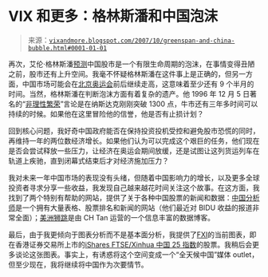 <!--yml

分类：未分类

date: 2024-05-18 18:55:32

-->

# VIX 和更多：格林斯潘和中国泡沫

> 来源：[`vixandmore.blogspot.com/2007/10/greenspan-and-china-bubble.html#0001-01-01`](http://vixandmore.blogspot.com/2007/10/greenspan-and-china-bubble.html#0001-01-01)

再次，艾伦·格林斯潘[预测](http://www.bloomberg.com/apps/news?pid=20601087&sid=aijVHsYmTOtE&refer=home)中国股市是一个有限生命周期的泡沫，在事情变得丑陋之前，股市还有上升空间。我毫不怀疑格林斯潘在这件事上是正确的，但另一方面，中国市场可能会在[北京奥运会](http://en.wikipedia.org/wiki/2008_Summer_Olympics)前后继续走高，这意味着至少还有 9 个半月的时间。当然，格林斯潘在判断泡沫方面有着复杂的遗产。他 1996 年 12 月 5 日著名的“[非理性繁荣](http://en.wikipedia.org/wiki/Irrational_exuberance)”言论是在纳斯达克刚刚突破 1300 点，牛市还有三年多时间可以持续的时候。如果他在这里冒险他的信誉，他是否有止损计划？

回到核心问题，我好奇中国政府能否在保持投资投机受控和避免股市恐慌的同时，再维持一年的两位数经济增长。如果他们认为可以完成这个艰巨的任务，他们现在是否会尝试释放一些压力，让经济在奥运会期间放缓，还是试图让这列货运列车在轨道上疾驰，直到闭幕式结束后才对经济施加压力？

我对未来一年中国市场的表现没有头绪，但随着中国影响力的增长，以及更多全球投资者寻求分享一些收益，我发现自己越来越花时间关注这个故事。在这方面，我找到了两个特别有帮助的网站，提供了关于各种中国股票的新闻和数据：[中国分析师](http://www.cnanalyst.com/)是一个拥有大量表格、股票排名和新闻的网站（他们最近对 BIDU 收益的报道非常全面）；[美洲狮跳](http://cougarjump.wordpress.com/)是由 CH Tan 运营的一个信息丰富的数据博客。

最后，由于我更倾向于图表分析而不是基本面分析，我提供了[FXI](http://finance.google.com/finance?q=fxi)的当前图表，即在香港证券交易所上市的[iShares FTSE/Xinhua 中国 25 指数](http://www.ishares.com/fund_info/detail.jhtml?investorType=INDIV&symbol=FXI&qt=FXI&_requestid=41515)的股票。我稍后会更多谈论这张图表。事实上，有诱惑将这个空间变成一个“全天候中国”媒体 outlet，但至少现在，我将继续将中国作为次要情节。
